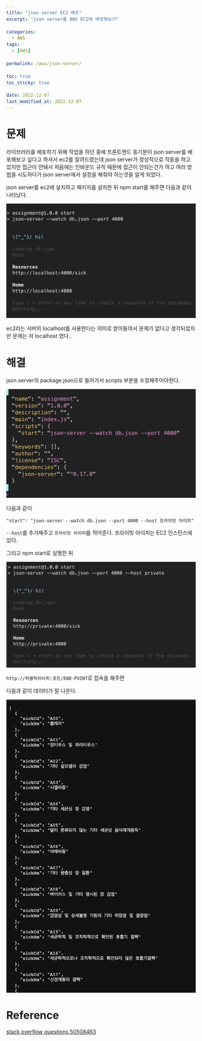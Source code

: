 ```yaml
---
title: "json server EC2 배포"
excerpt: "json server를 AWS EC2에 배포해보기"

categories:
  - AWS
tags:
  - [AWS]

permalink: /aws/json-server/

toc: true
toc_sticky: true

date: 2022-12-07
last_modified_at: 2022-12-07
---
```




# 문제

라이브러리를 배포하기 위해 작업을 하던 중에 프론트엔드 동기분이 json server를 배포해보고 싶다고 하셔서 ec2를 알려드렸는데 json server가 정상적으로 작동을 하고 있지만 접근이 안돼서 처음에는 인바운드 규칙 때문에 접근이 안되는건가 하고 여러 방법을 시도하다가 json server에서 설정을 해줘야 하는것을 알게 되었다.

json server를 ec2에 설치하고 패키지를 설치한 뒤 npm start를 해주면 다음과 같이 나타났다.

![Alt text](../../assets/images/posts_img/AWS/2022-12-07-json2.png)

ec2라는 서버의 localhost를 사용한다는 의미로 받아들여서 문제가 없다고 생각되었지만 문제는 저 localhost 였다..

# 해결

json server의 package.json으로 들어가서 scripts 부분을 수정해주어야한다.

![Alt text](../../assets/images/posts_img/AWS/2022-12-07-json4.png)

다음과 같이
```
"start": "json-server --watch db.json --port 4000 --host 프라이빗 아이피"
```

`--host`를 추가해주고 `프라이빗 아이피`를 적어준다.
프라이빗 아이피는 EC2 인스턴스에 있다.

그리고 npm start로 실행한 뒤

![Alt text](../../assets/images/posts_img/AWS/2022-12-07-json5.png)

`http://퍼블릭아이피:포트/END-POINT`로 접속을 해주면 

다음과 같이 데이터가 잘 나온다.

![Alt text](../../assets/images/posts_img/AWS/2022-12-07-json6.png)


# Reference

[stack overflow questions 50508463](https://stackoverflow.com/questions/50508463/issue-with-running-json-server-on-aws-server-returning-404)